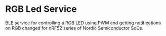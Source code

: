 # RGB Led Service
BLE service for controlling a RGB LED using PWM and getting notifications on RGB changed for nRF52 series of Nordic Semiconductor SoCs.
